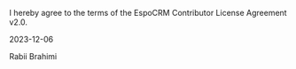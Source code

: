 I hereby agree to the terms of the EspoCRM Contributor License Agreement v2.0.

2023-12-06

Rabii Brahimi
